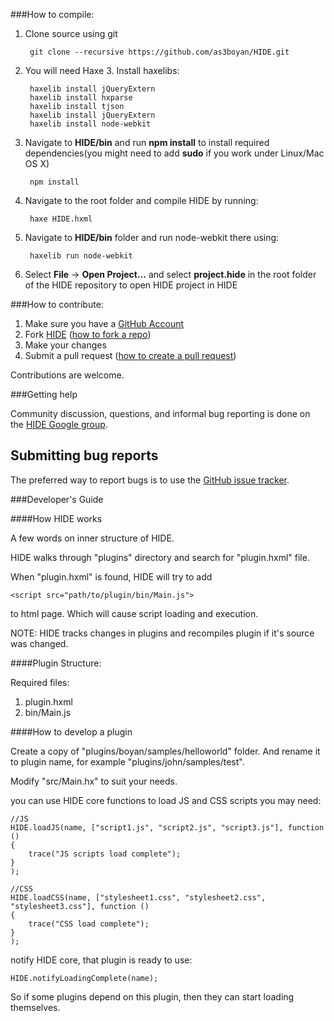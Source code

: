 ###How to compile:
1. Clone source using git

        git clone --recursive https://github.com/as3boyan/HIDE.git

1. You will need Haxe 3. Install haxelibs:
	
        haxelib install jQueryExtern
        haxelib install hxparse
        haxelib install tjson
        haxelib install jQueryExtern
        haxelib install node-webkit

2. Navigate to __HIDE/bin__ and run __npm install__ to install required dependencies(you might need to add __sudo__ if you work under Linux/Mac OS X)

		npm install

3. Navigate to the root folder and compile HIDE by running:

        haxe HIDE.hxml

4. Navigate to __HIDE/bin__ folder and run node-webkit there using:

        haxelib run node-webkit

5. Select __File__ -> __Open Project...__ and select __project.hide__ in the root folder of the HIDE repository to open HIDE project in HIDE

###How to contribute:

1. Make sure you have a [GitHub Account](https://github.com/signup/free)
2. Fork [HIDE](https://github.com/misterpah/hide)
  ([how to fork a repo](https://help.github.com/articles/fork-a-repo))
3. Make your changes
4. Submit a pull request
([how to create a pull request](https://help.github.com/articles/fork-a-repo))

Contributions are welcome.

###Getting help

Community discussion, questions, and informal bug reporting is done on the
[HIDE Google group](https://groups.google.com/group/haxeide).
	
## Submitting bug reports

The preferred way to report bugs is to use the
[GitHub issue tracker](https://github.com/misterpah/hide/issues).

###Developer's Guide

####How HIDE works

A few words on inner structure of HIDE.

HIDE walks through "plugins" directory and search for "plugin.hxml" file.

When "plugin.hxml" is found, HIDE will try to add

```
<script src="path/to/plugin/bin/Main.js">
```

to html page. Which will cause script loading and execution.

NOTE: HIDE tracks changes in plugins and recompiles plugin if it's source was changed.

####Plugin Structure:

Required files:
1. plugin.hxml
2. bin/Main.js

####How to develop a plugin

Create a copy of "plugins/boyan/samples/helloworld" folder.
And rename it to plugin name, for example "plugins/john/samples/test".

Modify "src/Main.hx" to suit your needs.

you can use HIDE core functions to load JS and CSS scripts you may need:

```
//JS
HIDE.loadJS(name, ["script1.js", "script2.js", "script3.js"], function ()
{
	trace("JS scripts load complete");
}
);

//CSS
HIDE.loadCSS(name, ["stylesheet1.css", "stylesheet2.css", "stylesheet3.css"], function ()
{
	trace("CSS load complete");
}
);
```

notify HIDE core, that plugin is ready to use:

```
HIDE.notifyLoadingComplete(name);
```

So if some plugins depend on this plugin, then they can start loading themselves.

